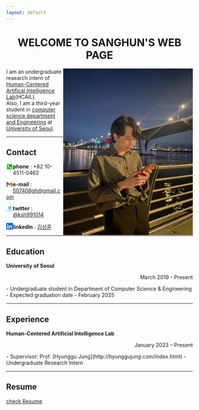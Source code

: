 ```yaml
---
layout: default
---
```


<h1 align = "center"> WELCOME TO SANGHUN'S WEB PAGE </h1>

<img src="profile.jpg" height="450px" width="350px" align="right"> 


I am an undergraduate research intern of [Human-Centered Artifical Intelligence Lab](https://hcail.uos.ac.kr/)(HCAIL).  
Also, I am a third-year student in [computer science department and Engineering](https://engineering.uos.ac.kr/engineering/index.do?cate_id2=000010383&epTicket=INV) at [University of Seoul](https://www.uos.ac.kr/main.do?epTicket=INV#n).

---
## Contact

<img src="phone_number.webp" style="float: left; width:18px; height:18px;"> <strong>phone</strong> : +82 10-4511-0462  

<img src="gmail.png" style="float: left; width:18px; height:18px;"> <strong>e-mail</strong> : 507408gh@gmail.com  

<img src="twitter.png" style="float: left; width:18px; height:18px;"> <strong>twitter</strong> : [@ksh991014](https://twitter.com/ksh991014)  

<img src="linkedln.png" style="float: left; width:18px; height:18px;"> <strong>linkedin</strong> : [김상훈](https://www.linkedin.com/in/%EC%83%81%ED%9B%88-%EA%B9%80-9006bb260/)  

---
## Education

**University of Seoul**
<p align="right">March 2019 - Present</p>  
- Undergraduate student in  Department of Computer Science & Engineering  
- Expected graduation date - February 2025

---
## Experience

**Human-Centered Artificial Intelligence Lab**
<p align="right">January 2023 – Present </p>  
- Supervisor: Prof. [Hyunggu Jung](http://hyunggujung.com/index.html)  
- Undergraduate Research Intern

---
## Resume

[check Resume](resume_2.pdf)
